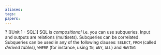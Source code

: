 ```yaml
---
aliases: 
tags: 
papers:
---
```

?
[[Unit 1 - SQL]]
SQL is *compositional* i.e. you can use subqueries. Input and outputs are relations (multisets). Subqueries can be correlated. 
Subqueries can be used in any of the following clauses: `SELECT`, `FROM` (called *derived tables*), `WHERE` (for instance, using `IN`, `ANY`, `ALL`) and `HAVING`

